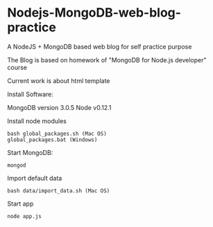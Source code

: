 # Nodejs-MongoDB-web-blog-practice
A NodeJS + MongoDB based web blog for self practice purpose

The Blog is based on homework of "MongoDB for Node.js developer" course

Current work is about html template

Install Software:

MongoDB version 3.0.5
Node v0.12.1

Install node modules

    bash global_packages.sh (Mac OS)
    global_packages.bat (Windows)

Start MongoDB:

    mongod

Import default data
    
    bash data/import_data.sh (Mac OS)
    
Start app

    node app.js
    
